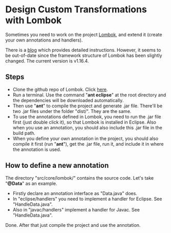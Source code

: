 # Design Custom Transformations with Lombok

Sometimes you need to work on the project [Lombok](https://projectlombok.org/), and extend it (create your own annotations and handlers).

There is a [blog](http://notatube.blogspot.hk/2010/12/project-lombok-creating-custom.html) which provides detailed instructions. However, it seems to be out-of-date since the framework structure of Lombok has been slightly changed. The current version is v1.16.4.

## Steps

- Clone the github repo of Lombok. Click [here](https://github.com/rzwitserloot/lombok).
- Run a terminal. Use the command "__ant eclipse__" at the root directory and the dependencies will be downloaded automatically. 
- Then use "__ant__" to compile the project and  generate .jar file. There'll be two .jar files under the folder "dist/". They are the same.
- To use the annotations defined in Lombok, you need to run the .jar file first (just double click it), so that Lombok is installed in Eclipse. Also when you use an annotation, you should also include this .jar file in the build path.
- When you define your own annotation in the project, you should also compile it first (run "__ant__"), get the .jar file, run it, and include it in where the annotation is used.

## How to define a new annotation

The directory "src/core/lombok/" contains the source code. Let's take "__@Data__" as an example.

- Firstly declare an annotation interface as "Data.java" does.
- In "eclipse/handlers" you need to implement a handler for Eclipse. See "HandleData.java".
- Also in "javac/handlers" implement a handler for Javac. See "HandleData.java".

Done. After that just compile the project and use the annotation.

